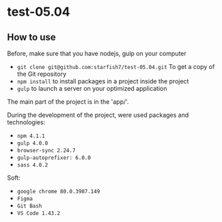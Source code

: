 # test-05.04

## How to use

Before, make sure that you have nodejs, gulp on your computer
- `git clone git@github.com:starfish7/test-05.04.git` To get a copy of the Git repository
- `npm install` to install packages in a project inside the project
- `gulp` to launch a server on your optimized application

The main part of the project is in the 'app/'.

During the development of the project, were used packages and technologies:
- `npm 4.1.1`
- `gulp 4.0.0`
- `browser-sync 2.24.7`
- `gulp-autoprefixer: 6.0.0`
- `sass 4.0.2`

Soft:
- `google chrome 80.0.3987.149`
- `Figma`
- `Git Bash`
- `VS Code 1.43.2`
